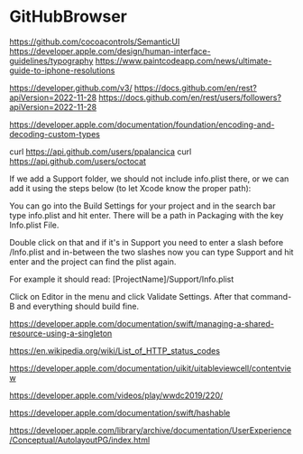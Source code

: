 # GitHubBrowser

https://github.com/cocoacontrols/SemanticUI
https://developer.apple.com/design/human-interface-guidelines/typography
https://www.paintcodeapp.com/news/ultimate-guide-to-iphone-resolutions

https://developer.github.com/v3/
https://docs.github.com/en/rest?apiVersion=2022-11-28
https://docs.github.com/en/rest/users/followers?apiVersion=2022-11-28

https://developer.apple.com/documentation/foundation/encoding-and-decoding-custom-types

curl https://api.github.com/users/ppalancica
curl https://api.github.com/users/octocat

If we add a Support folder, we should not include info.plist there, or we can add it using the steps below (to let Xcode know the proper path):

You can go into the Build Settings for your project and in the search bar type info.plist and hit enter.
There will be a path in Packaging with the key Info.plist File.

Double click on that and if it's in Support you need to enter a slash before /Info.plist and in-between the two slashes now you can type Support and hit enter and the project can find the plist again. 

For example it should read: [ProjectName]/Support/Info.plist

Click on Editor in the menu and click Validate Settings. After that command-B and everything should build fine.

https://developer.apple.com/documentation/swift/managing-a-shared-resource-using-a-singleton

https://en.wikipedia.org/wiki/List_of_HTTP_status_codes

https://developer.apple.com/documentation/uikit/uitableviewcell/contentview

https://developer.apple.com/videos/play/wwdc2019/220/

https://developer.apple.com/documentation/swift/hashable

https://developer.apple.com/library/archive/documentation/UserExperience/Conceptual/AutolayoutPG/index.html
